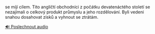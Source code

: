 
se míjí cílem. Tito angličtí obchodníci z počátku devatenáctého století se nezajímali o celkový produkt průmyslu a jeho rozdělování. Byli vedeni snahou dosahovat zisků a vyhnout se ztrátám.

[🔊 Poslechnout audio](/data/7-paragraphs/audio/chapter_117/para_001-se-mj-clem-Tito-anglit-obchodnci-z-potku.mp3)
